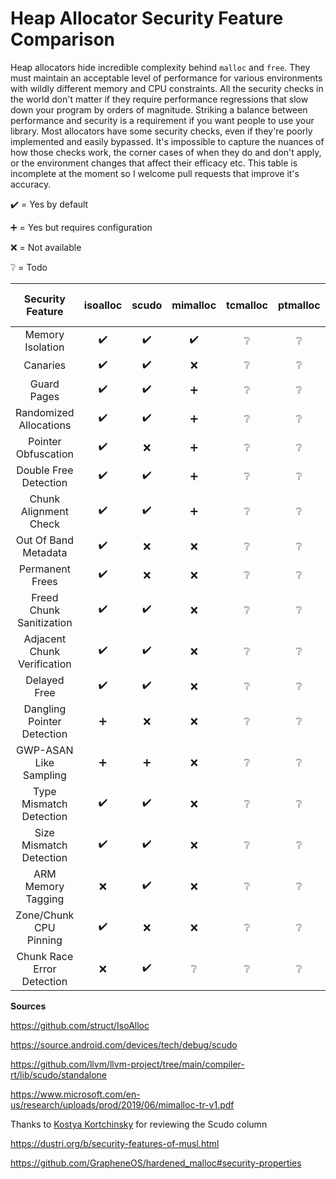 # Heap Allocator Security Feature Comparison

Heap allocators hide incredible complexity behind `malloc` and `free`. They must maintain an acceptable level of performance for various environments with wildly different memory and CPU constraints. All the security checks in the world don't matter if they require performance regressions that slow down your program by orders of magnitude. Striking a balance between performance and security is a requirement if you want people to use your library. Most allocators have some security checks, even if they're poorly implemented and easily bypassed. It's impossible to capture the nuances of how those checks work, the corner cases of when they do and don't apply, or the environment changes that affect their efficacy etc. This table is incomplete at the moment so I welcome pull requests that improve it's accuracy.

:heavy_check_mark: = Yes by default

:heavy_plus_sign: = Yes but requires configuration

:x: = Not available

:grey_question: = Todo


| Security Feature		    | isoalloc         | scudo 		      | mimalloc  	     | tcmalloc      | ptmalloc      | jemalloc      | musl's malloc-ng| malloc_hardened |
|:-------------------------:|:----------------:|:----------------:|:----------------:|:-------------:|:-------------:|:-------------:|:-----------:|:---------------:|
|Memory Isolation			|:heavy_check_mark:|:heavy_check_mark:|:heavy_check_mark:|:grey_question:|:grey_question:|:grey_question:|:x:|:heavy_check_mark:|
|Canaries  			        |:heavy_check_mark:|:heavy_check_mark:|:x:   			 |:grey_question:|:grey_question:|:grey_question:|:heavy_check_mark:|:heavy_check_mark:|
|Guard Pages		   	    |:heavy_check_mark:|:heavy_check_mark:|:heavy_plus_sign: |:grey_question:|:grey_question:|:grey_question:|:heavy_check_mark:|:heavy_check_mark:|
|Randomized Allocations	|:heavy_check_mark:|:heavy_check_mark:|:heavy_plus_sign: |:grey_question:|:grey_question:|:grey_question:|:heavy_check_mark:|:heavy_check_mark:|
|Pointer Obfuscation    |:heavy_check_mark:|:x:				  |:heavy_plus_sign: |:grey_question:|:grey_question:|:grey_question:|:x:|:grey_question:|
|Double Free Detection  |:heavy_check_mark:|:heavy_check_mark:|:heavy_plus_sign: |:grey_question:|:grey_question:|:grey_question:|:heavy_check_mark:|:heavy_check_mark:|
|Chunk Alignment Check  |:heavy_check_mark:|:heavy_check_mark:|:heavy_plus_sign: |:grey_question:|:grey_question:|:grey_question:|:heavy_check_mark:|:heavy_check_mark:|
|Out Of Band Metadata   |:heavy_check_mark:|:x:				  |:x:				 |:grey_question:|:grey_question:|:grey_question:|:heavy_check_mark:|:heavy_check_mark:|
|Permanent Frees		    |:heavy_check_mark:|:x:				  |:x:				 |:grey_question:|:grey_question:|:grey_question:|:x:|:x:|
|Freed Chunk Sanitization   |:heavy_check_mark:|:heavy_check_mark:|:x:				 |:grey_question:|:grey_question:|:grey_question:|:x:|:heavy_check_mark:|
|Adjacent Chunk Verification|:heavy_check_mark:|:heavy_check_mark:|:x:				 |:grey_question:|:grey_question:|:grey_question:|:x:|:x:|
|Delayed Free    	        |:heavy_check_mark:|:heavy_check_mark:|:x:				 |:grey_question:|:grey_question:|:grey_question:|:heavy_check_mark:|:heavy_check_mark:|
|Dangling Pointer Detection |:heavy_plus_sign: |:x:				  |:x:				 |:grey_question:|:grey_question:|:grey_question:|:x:|:x:|
|GWP-ASAN Like Sampling     |:heavy_plus_sign: |:heavy_plus_sign: |:x:				 |:grey_question:|:grey_question:|:grey_question:|:x:|:x:|
|Type Mismatch Detection	|:heavy_check_mark:|:heavy_check_mark:|:x:				 |:grey_question:|:grey_question:|:grey_question:|:x:|:heavy_check_mark:|
|Size Mismatch Detection	|:heavy_check_mark:|:heavy_check_mark:|:x:				 |:grey_question:|:grey_question:|:grey_question:|:x:|:heavy_check_mark:|
|ARM Memory Tagging			|:x:			   |:heavy_check_mark:|:x:				 |:grey_question:|:grey_question:|:grey_question:|:x:|:x:|
|Zone/Chunk CPU Pinning		|:heavy_check_mark:|:x:				  |:x:				 |:grey_question:|:grey_question:|:grey_question:|:x:|:x:|
|Chunk Race Error Detection |:x:			   |:heavy_check_mark:|:grey_question:   |:grey_question:|:grey_question:|:grey_question:|:grey_question:|:grey_question:|

**Sources**

https://github.com/struct/IsoAlloc

https://source.android.com/devices/tech/debug/scudo

https://github.com/llvm/llvm-project/tree/main/compiler-rt/lib/scudo/standalone

https://www.microsoft.com/en-us/research/uploads/prod/2019/06/mimalloc-tr-v1.pdf

Thanks to [Kostya Kortchinsky](https://twitter.com/@crypt0ad) for reviewing the Scudo column

https://dustri.org/b/security-features-of-musl.html

https://github.com/GrapheneOS/hardened_malloc#security-properties
